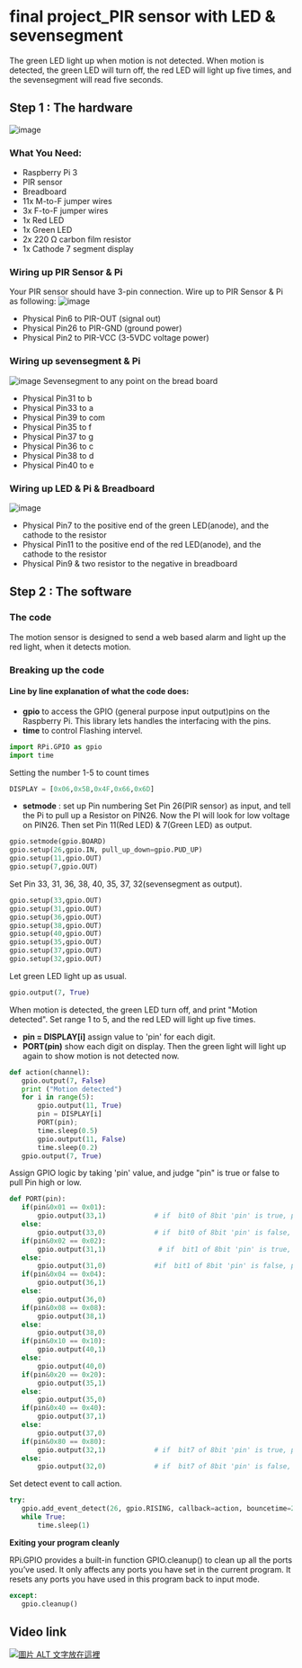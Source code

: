 # final project_PIR sensor with LED & sevensegment

The green LED light up when motion is not detected.
When motion is detected, the green LED will turn off, the red LED will light up five times, and the sevensegment will read five seconds.

## Step 1 : The hardware
![image](https://github.com/miya540/final-project/blob/master/IMG_5033.JPG)

### What You Need:
- Raspberry Pi 3
- PIR sensor
- Breadboard
- 11x M-to-F jumper wires
- 3x F-to-F jumper wires
- 1x Red LED
- 1x Green LED
- 2x 220 Ω carbon film resistor
- 1x Cathode 7 segment display

### Wiring up PIR Sensor & Pi
Your PIR sensor should have 3-pin connection. 
Wire up to PIR Sensor & Pi as following:
![image](https://github.com/miya540/final-project/blob/master/S__12476421.jpg)
- Physical Pin6 to PIR-OUT (signal out)
- Physical Pin26 to PIR-GND (ground power)
- Physical Pin2 to PIR-VCC (3-5VDC voltage power)

### Wiring up sevensegment & Pi

![image](https://github.com/miya540/final-project/blob/master/7%20segment.jpg)
Sevensegment to any point on the bread board
- Physical Pin31 to b
- Physical Pin33 to a
- Physical Pin39 to com 
- Physical Pin35 to f 
- Physical Pin37 to g 
- Physical Pin36 to c 
- Physical Pin38 to d
- Physical Pin40 to e

### Wiring up LED & Pi & Breadboard
![image](https://github.com/miya540/final-project/blob/master/LED.jpg)
- Physical Pin7 to the positive end of the green LED(anode), and the cathode to the resistor
- Physical Pin11 to the positive end of the red LED(anode), and the cathode to the resistor
- Physical Pin9 & two resistor to the negative in breadboard


## Step 2 : The software
### The code 
The motion sensor is designed to send a web based alarm and light up the red light, when it detects motion.

### Breaking up the code
#### Line by line explanation of what the code does:
- **gpio** to access the GPIO (general purpose input output)pins on the Raspberry Pi. This library lets handles the interfacing with the pins.
- **time** to control Flashing intervel.
 ```python
import RPi.GPIO as gpio
import time
```

Setting the number 1-5 to count times
 ```python
DISPLAY = [0x06,0x5B,0x4F,0x66,0x6D]
 ```
 
- **setmode** : set up Pin numbering
Set Pin 26(PIR sensor) as input, and tell the Pi to pull up a Resistor on PIN26. Now the PI will look for low voltage on PIN26.
Then set Pin 11(Red LED) & 7(Green LED) as output.
 ```python
gpio.setmode(gpio.BOARD)
gpio.setup(26,gpio.IN, pull_up_down=gpio.PUD_UP)
gpio.setup(11,gpio.OUT)
gpio.setup(7,gpio.OUT)
 ```

Set Pin 33, 31, 36, 38, 40, 35, 37, 32(sevensegment as output).
 ```python
gpio.setup(33,gpio.OUT)
gpio.setup(31,gpio.OUT)
gpio.setup(36,gpio.OUT)
gpio.setup(38,gpio.OUT)
gpio.setup(40,gpio.OUT)
gpio.setup(35,gpio.OUT)
gpio.setup(37,gpio.OUT)
gpio.setup(32,gpio.OUT)
 ```

Let green LED light up as usual. 
 ```python
gpio.output(7, True)
  ```

When motion is detected, the green LED turn off, and print "Motion detected".
Set range 1 to 5, and the red LED will light up five times.
- **pin = DISPLAY[i]** assign value to 'pin' for each digit.
- **PORT(pin)** show each digit on display.
Then the green light will light up again to show motion is not detected now.
 ```python
def action(channel):
    gpio.output(7, False)
    print ("Motion detected")
    for i in range(5):
        gpio.output(11, True)
        pin = DISPLAY[i]       
        PORT(pin);                 
        time.sleep(0.5)
        gpio.output(11, False)
        time.sleep(0.2)
    gpio.output(7, True)
 ```

Assign GPIO logic by taking 'pin' value, and judge "pin" is true or false to pull Pin high or low.
 ```python 
 def PORT(pin):                    
    if(pin&0x01 == 0x01):
        gpio.output(33,1)            # if  bit0 of 8bit 'pin' is true, pull PIN33 high
    else:
        gpio.output(33,0)            # if  bit0 of 8bit 'pin' is false, pull PIN33 low
    if(pin&0x02 == 0x02):
        gpio.output(31,1)             # if  bit1 of 8bit 'pin' is true, pull PIN31 high
    else:
        gpio.output(31,0)            #if  bit1 of 8bit 'pin' is false, pull PIN31 low
    if(pin&0x04 == 0x04):
        gpio.output(36,1)           
    else:
        gpio.output(36,0)
    if(pin&0x08 == 0x08):
        gpio.output(38,1)
    else:
        gpio.output(38,0)   
    if(pin&0x10 == 0x10):
        gpio.output(40,1)
    else:
        gpio.output(40,0)
    if(pin&0x20 == 0x20):
        gpio.output(35,1)
    else:
        gpio.output(35,0)
    if(pin&0x40 == 0x40):
        gpio.output(37,1)
    else:
        gpio.output(37,0)
    if(pin&0x80 == 0x80):
        gpio.output(32,1)            # if  bit7 of 8bit 'pin' is true, pull PIN32 high
    else:
        gpio.output(32,0)            # if  bit7 of 8bit 'pin' is false, pull PIN322 low
```

Set detect event to call action.
 ```python
try:
    gpio.add_event_detect(26, gpio.RISING, callback=action, bouncetime=200)
    while True:
        time.sleep(1)
```

**Exiting your program cleanly**

RPi.GPIO provides a built-in function GPIO.cleanup() to clean up all the ports you’ve used. It only affects any ports you have set in the current program. It resets any ports you have used in this program back to input mode. 

 ```python
except:
    gpio.cleanup()
```

## Video link

[![圖片 ALT 文字放在這裡](http://img.youtube.com/vi/Wj5X0hseVd4/0.jpg)](https://youtu.be/Wj5X0hseVd4)

